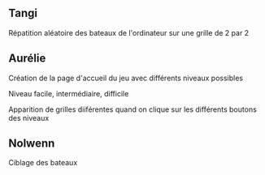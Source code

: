 ## Tangi
Répatition aléatoire des bateaux de l'ordinateur sur une grille de 2 par 2 

## Aurélie
Création de la page d'accueil du jeu avec différents niveaux possibles

Niveau facile, intermédiaire, difficile

Apparition de grilles diiférentes quand on clique sur les différents boutons des niveaux

## Nolwenn 

Ciblage des bateaux 

